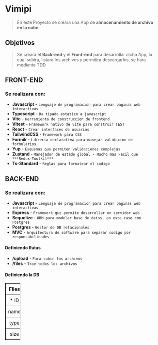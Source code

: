 # Vimipi

>En este Proyecto se creara una App de **almacenamiento de archivo en la nube**

## Objetivos
 > Se creara el **Back-end** y el **Front-end** para desarrollar dicha App, la cual subira, listara los archivos y permitira descargarlos, se  hara mediante TDD

 
## FRONT-END 
### Se realizara con:

- **Javascript** - `Lenguaje de programacion para crear paginas web interactivas`
- **Typescript** - `Da tipado estatico a javascript`
- **Vite** - `Herramienta de construccion de frontend`
- **Vitest** - `Framework nativo de vite para construir TEST`
- **React** - `Crear interfaces de usuarios`
- **TailwindCSS** - `Framework para CSS`
- **Formik** - `Libreria declarativa para manejar validacion de formularios`
- **Yup** - `Esquemas que permiten validaciones complejas`
- **Zustand** - `Manejador de estado global - Mucho mas Facil que ***Redux-Toolkit***`
- **Ts-Standard** - `Reglas para formatear el codigo`

## BACK-END 
### Se realizara con:

- **Javascript** - `Lenguaje de programacion para crear paginas web interactivas`
- **Express** - `Framework que permite desarrollar un servidor web`
- **Sequelize** - `ORM para modelar base de datos, en este caso con Postgres`
- **Postgres** - `Gestor de DB relacionales`
- **MVC** - `Arquitectura de software para separar codigo por responsabilidades`


#### Definiendo Rutas

 - **/upload** - `Para subir los archivos`
 - **/files** - `Trae todos los archivos`
 
#### Definiendo la DB
 
<!DOCTYPE html>
<html>
  <head>
    <style>
      table {
        width: 10%;
        border-collapse: collapse;
        border: 1px solid black;
      }
      th, td {
        border: 1px solid black;
        padding: 8px;
        text-align: center;
      }
    </style>
  </head>
  <body>

  <table>
    <tr>
      <th >Files</th>
    </tr>
    <tr>
      <td>* ID</td>
    </tr>
    <tr>
      <td>name</td>
    </tr>
    <tr>
      <td>type</td>
    </tr>
    <tr>
      <td>size</td>
    </tr>
  </table>
  </body>
</html>
